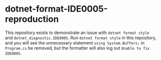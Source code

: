# dotnet-format-IDE0005-reproduction

This repository exists to demonstrate an issue with `dotnet format style` and `dotnet_diagnostic.IDE0005`. Run `dotnet format style` in this repository, and you will see the unnecessary statement `using System.Buffers;` in `Program.cs` be removed, but the formatter will also log out `Unable to fix IDE0005`.
